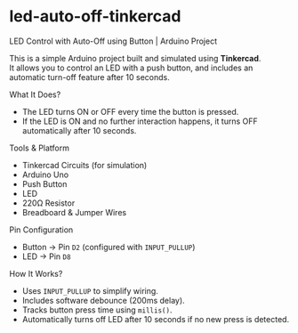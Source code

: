 # led-auto-off-tinkercad
LED Control with Auto-Off using Button | Arduino Project

This is a simple Arduino project built and simulated using **Tinkercad**.  
It allows you to control an LED with a push button, and includes an automatic turn-off feature after 10 seconds.

What It Does?

- The LED turns ON or OFF every time the button is pressed.
- If the LED is ON and no further interaction happens, it turns OFF automatically after 10 seconds.

Tools & Platform

- Tinkercad Circuits (for simulation)
- Arduino Uno
- Push Button
- LED
- 220Ω Resistor
- Breadboard & Jumper Wires

Pin Configuration

- Button → Pin `D2` (configured with `INPUT_PULLUP`)
- LED → Pin `D8`

How It Works?

- Uses `INPUT_PULLUP` to simplify wiring.
- Includes software debounce (200ms delay).
- Tracks button press time using `millis()`.
- Automatically turns off LED after 10 seconds if no new press is detected.




